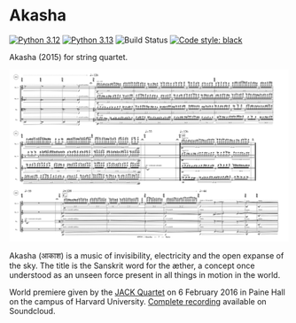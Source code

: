 Akasha
======

[![Python 3.12](
    https://img.shields.io/badge/python-3.12-blue.svg)](
    https://www.python.org/downloads/release/python-312/)
[![Python 3.13](
    https://img.shields.io/badge/python-3.13-blue.svg)](
    https://www.python.org/downloads/release/python-313/)
![Build Status](
    https://github.com/trevorbaca/akasha/actions/workflows/main.yml/badge.svg)
[![Code style: black](
    https://img.shields.io/badge/code%20style-black-000000.svg)](
    https://github.com/ambv/black)

Akasha (2015) for string quartet.

![Akasha page 7](akasha.png)

Akasha (आकाश) is a music of invisibility, electricity and the open expanse of the sky. The
title is the Sanskrit word for the æther, a concept once understood as an unseen force
present in all things in motion in the world. 

World premiere given by the [JACK Quartet](http:/jackquartet.com) on 6 February 2016 in
Paine Hall on the campus of Harvard University. [Complete
recording](https://soundcloud.com/trevorbaca/akasha) available on Soundcloud.

